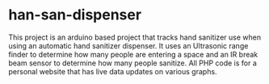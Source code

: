 # han-san-dispenser
This project is an arduino based project that tracks hand sanitizer use when using an automatic hand sanitizer dispenser. It uses an Ultrasonic range finder to determine how many people are entering a space and an IR break beam sensor to determine how many people sanitize. All PHP code is for a personal website that has live data updates on various graphs. 
